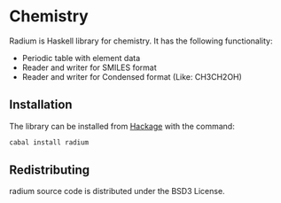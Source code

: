 # Chemistry

Radium is Haskell library for chemistry.
It has the following functionality:
* Periodic table with element data
* Reader and writer for SMILES format
* Reader and writer for Condensed format (Like: CH3CH2OH)


## Installation
The library can be installed from [Hackage](http://hackage.haskell.org/package/radium) with the command:

```sh
cabal install radium
```

## Redistributing

radium source code is distributed under the BSD3 License.
